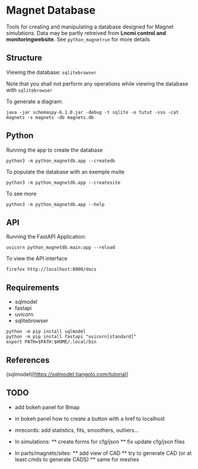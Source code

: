 # Magnet Database

Tools for creating and manipulating a database designed for Magnet simulations.
Data may be partly retreived from **Lncmi control and monitoringwebsite**.
See `python_magnetrun` for more details

## Structure

Viewing the database: `sqlitebrowser`

Note that you shall not perform any operations while viewing the database with `sqlitebrowser`

To generate a diagram:

```
java -jar schemaspy-6.1.0.jar -debug -t sqlite -o tutut -sso -cat magnets -s magnets -db magnets.db
```

## Python

Running the app to create the database

```
python3 -m python_magnetdb.app --createdb
``` 

To populate the database with an exemple msite

```
python3 -m python_magnetdb.app --createsite
```

To see more

```
python3 -m python_magnetdb.app --help
```

## API

Running the FastAPI Application:

```
uvicorn python_magnetdb.main:app --reload
``` 

To view the API interface

```
firefox http://localhost:8000/docs
```

## Requirements

* sqlmodel
* fastapi
* uvicorn
* sqlitebrowser

```
python -m pip install sqlmodel
python -m pip install fastapi "uvicorn[standard]"
export PATH=$PATH:$HOME/.local/bin
```

## References

(sqlmodel)[https://sqlmodel.tiangolo.com/tutorial]

## TODO

* add bokeh panel for Bmap
* in bokeh panel how to create a button with a href to localhost
* mrecords: add statistics, fits, smoothers, outliers...

* In simulations:
** create forms for cfg/json 
** fix update cfg/json files

* In parts/magnets/sites:
** add view of CAD
** try to generate CAD (or at least cmds to generate CADS)
** same for meshes
